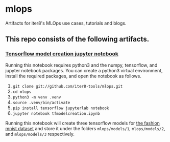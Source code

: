 # mlops
Artifacts for iter8's MLOps use cases, tutorials and blogs.

## This repo consists of the following artifacts.

### [Tensorflow model creation jupyter notebook](https://github.com/iter8-tools/mlops/blob/master/tfmodelcreation.ipynb)

Running this notebook requires python3 and the numpy, tensorflow, and jupyter notebook packages. You can create a python3 virtual environment, install the required packages, and open the notebook as follows.

1. `git clone git://github.com/iter8-tools/mlops.git`
2. `cd mlops`
3. `python3 -m venv .venv`
4. `source .venv/bin/activate`
5. `pip install tensorflow jupyterlab notebook`
6. `jupyter notebook tfmodelcreation.ipynb`

Running this notebook will create three tensorflow models for [the fashion mnist dataset](https://www.kaggle.com/zalando-research/fashionmnist) and store it under the folders `mlops/models/1`, `mlops/models/2`, and `mlops/models/3` respectively.